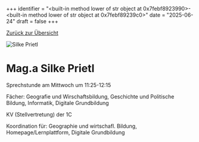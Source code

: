 
+++
identifier = "<built-in method lower of str object at 0x7febf8923990>-<built-in method lower of str object at 0x7febf89239c0>"
date = "2025-06-24"
draft = false
+++

 [Zurück zur Übersicht](/schule/lehrpersonal/)

<div class="row">
<div class="column">
<img src="/images/personal/Prietl.jpg" alt="Silke Prietl"> 
</div>
<div class="column">

# Mag.a Silke Prietl 

Sprechstunde am Mittwoch um 11:25-12:15

Fächer: Geografie und Wirschaftsbildung,  Geschichte und Politische Bildung,  Informatik,  Digitale Grundbildung



KV (Stellvertretung) der 1C







Koordination für: Geographie und wirtschafl. Bildung, Homepage/Lernplattform, Digitale Grundbildung

</div>
</div> 

